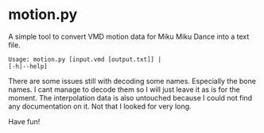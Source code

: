 # motion.py

A simple tool to convert VMD motion data for Miku Miku Dance into a text file.

<code>Usage: motion.py [input.vmd [output.txt]] | [-h|--help]</code>

There are some issues still with decoding some names. Especially the bone names. I cant manage to decode them so I will just leave it as is for the moment.
The interpolation data is also untouched because I could not find any documentation on it. Not that I looked for very long.

Have fun!
